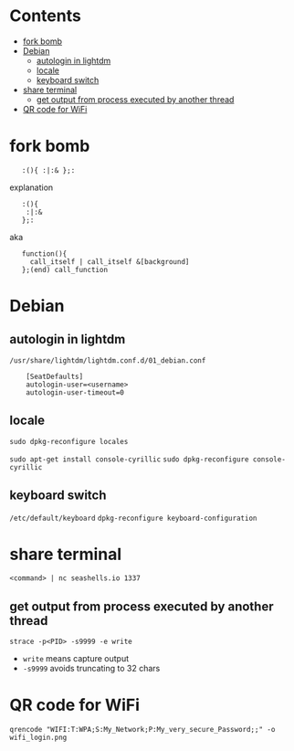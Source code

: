 # Contents

- [fork bomb](#fork-bomb)
- [Debian](#debian)
    - [autologin in lightdm](#autologin-in-lightdm)
    - [locale](#locale)
    - [keyboard switch](#keyboard-switch)
- [share terminal](#share-terminal)
    - [get output from process executed by another thread](#get-output-from-process-executed-by-another-thread)
- [QR code for WiFi](#qr-code-for-wifi)

# fork bomb
```
   :(){ :|:& };:
```
explanation
```
   :(){
    :|:&
   };:
```

aka   

```
   function(){
     call_itself | call_itself &[background]
   };(end) call_function
```

# Debian
## autologin in lightdm
`/usr/share/lightdm/lightdm.conf.d/01_debian.conf`

```
    [SeatDefaults]
    autologin-user=<username>
    autologin-user-timeout=0
```

## locale
`sudo dpkg-reconfigure locales`

`sudo apt-get install console-cyrillic`
`sudo dpkg-reconfigure console-cyrillic`

## keyboard switch
`/etc/default/keyboard`
`dpkg-reconfigure keyboard-configuration`

# share terminal
`<command> | nc seashells.io 1337`

## get output from process executed by another thread
`strace -p<PID> -s9999 -e write`  
- `write` means capture output
- `-s9999` avoids truncating to 32 chars


# QR code for WiFi
`qrencode "WIFI:T:WPA;S:My_Network;P:My_very_secure_Password;;" -o wifi_login.png`
